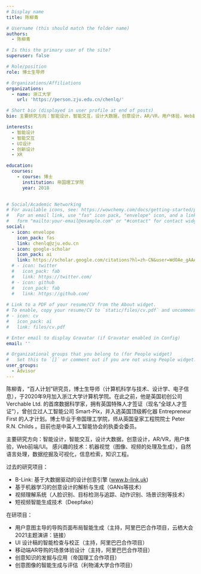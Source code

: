 ```yaml
---
# Display name
title: 陈柳青

# Username (this should match the folder name)
authors:
  - 陈柳青

# Is this the primary user of the site?
superuser: false

# Role/position
role: 博士生导师

# Organizations/Affiliations
organizations:
  - name: 浙江大学
    url: 'https://person.zju.edu.cn/chenlq/'

# Short bio (displayed in user profile at end of posts)
bio: 主要研究方向：智能设计，智能交互，设计大数据，创意设计，AR/VR，用户体验，Web前端/UI。

interests:
  - 智能设计
  - 智能交互
  - UI设计
  - 创新设计
  - XR

education:
  courses:
    - course: 博士
      institution: 帝国理工学院
      year: 2018
    

# Social/Academic Networking
# For available icons, see: https://wowchemy.com/docs/getting-started/page-builder/#icons
#   For an email link, use "fas" icon pack, "envelope" icon, and a link in the
#   form "mailto:your-email@example.com" or "#contact" for contact widget.
social:
  - icon: envelope
    icon_pack: fas
    link: chenlq@zju.edu.cn
  - icon: google-scholar
    icon_pack: ai
    link: https://scholar.google.com/citations?hl=zh-CN&user=WdOAe_gAAAAJ
  # - icon: twitter
  #   icon_pack: fab
  #   link: https://twitter.com/
  # - icon: github
  #   icon_pack: fab
  #   link: https://github.com/
  
# Link to a PDF of your resume/CV from the About widget.
# To enable, copy your resume/CV to `static/files/cv.pdf` and uncomment the lines below.
# - icon: cv
#   icon_pack: ai
#   link: files/cv.pdf

# Enter email to display Gravatar (if Gravatar enabled in Config)
email: ''

# Organizational groups that you belong to (for People widget)
#   Set this to `[]` or comment out if you are not using People widget.
user_groups:
  - Advisor
---
```


陈柳青，“百人计划”研究员，博士生导师（计算机科学与技术、设计学、电子信息），于2020年9月加入浙江大学计算机学院。在此之前，他是英国初创公司 Verchable Ltd. 的首席数据科学家，拥有英国特殊人才签证（现名“全球人才签证”），曾创立过人工智能公司 Smart-Pix，并入选英国顶级孵化器 Entrepreneur First 的人才计划。博士毕业于帝国理工学院，师从英国皇家工程院院士 Peter R.N. Childs 。目前也是中英人工智能协会的执委会委员。

主要研究方向：智能设计，智能交互，设计大数据，创意设计，AR/VR，用户体验，Web前端/UI。
感兴趣的技术：机器视觉（图像、视频的处理及生成），自然语言处理，数据挖掘及可视化，信息检索，知识工程。

过去的研究项目：
- B-Link: 基于大数据驱动的设计创意引擎 (www.b-link.uk)
- 基于机器学习的创意设计的解析与生成（GANs等技术）
- 视频理解系统（人脸识别、目标检测与追踪、动作识别、场景识别等技术）
- 短视频智能生成技术（Deepfake）

在研项目：
- 用户意图主导的导购页面布局智能生成（主持，阿里巴巴合作项目，云栖大会2021主题演讲：链接）
- UI 设计稿的智能检查与校正（主持，阿里巴巴合作项目）
- 移动端AR导购的场景体验设计（主持，阿里巴巴合作项目）
- 创意知识的发掘与应用（帝国理工合作项目）
- 创意图像的智能生成与评估（利物浦大学合作项目）
